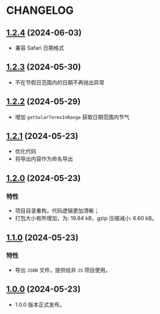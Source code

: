 # CHANGELOG

## [1.2.4](https://github.com/vsme/chinese-days) (2024-06-03)

- 兼容 Safari 日期格式

## [1.2.3](https://github.com/vsme/chinese-days) (2024-05-30)

- 不在节假日范围内的日期不再抛出异常

## [1.2.2](https://github.com/vsme/chinese-days) (2024-05-29)

- 增加 `getSolarTermsInRange` 获取日期范围内节气

## [1.2.1](https://github.com/vsme/chinese-days) (2024-05-23)

- 优化代码
- 将导出内容作为命名导出

## [1.2.0](https://github.com/vsme/chinese-days) (2024-05-23)

### 特性

- 项目目录重构，代码逻辑更加清晰；
- 打包大小有所增加，为: 19.84 kB，gzip 压缩减小: 6.60 kB。

## [1.1.0](https://github.com/vsme/chinese-days) (2024-05-23)

### 特性

- 导出 `JSON` 文件，提供给非 `JS` 项目使用。

## [1.0.0](https://github.com/vsme/chinese-days) (2024-05-23)

- 1.0.0 版本正式发布。